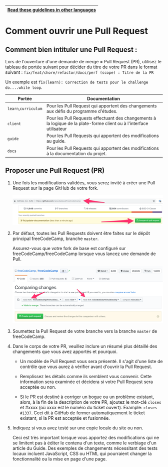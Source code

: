 <!-- do not translate this -->
| [Read these guidelines in other languages](/docs/i18n-languages) |
|-|
<!-- do not translate this -->

# Comment ouvrir une Pull Request

## Comment bien intituler une Pull Request :

Lors de l'ouverture d'une demande de merge = Pull Request (PR), utilisez le tableau de portée suivant pour décider du titre de votre PR dans le format suivant : `fix/feat/chore/refactor/docs/perf (scope) : Titre de la PR`

Un exemple est `fix(learn): Correction de tests pour le challenge do....while loop`.

| Portée | Documentation |
|---|---|
| `learn`,`curriculum` | Pour les Pull Request qui apportent des changements aux défis du programme d'études. |
| `client` | Pour les Pull Requests effectuant des changements à la logique de la plate-forme client ou à l'interface utilisateur |
| `guide` | Pour les Pull Requests qui apportent des modifications au guide. |
| `docs` | Pour les Pull Requests qui apportent des modifications à la documentation du projet. |

## Proposer une Pull Request (PR)

1. Une fois les modifications validées, vous serez invité à créer une Pull Request sur la page GitHub de votre fork.

    ![Image - Compare pull request prompt on GitHub](/docs/images/github/compare-pull-request-prompt.png)

2. Par défaut, toutes les Pull Requests doivent être faites sur le dépôt principal freeCodeCamp, branche `master`.

    Assurez-vous que votre fork de base est configuré sur freeCodeCamp/freeCodeCamp lorsque vous lancez une demande de Pull.

    ![Image - Comparing forks when making a pull request](/docs/images/github/comparing-forks-for-pull-request.png)

3. Soumettez la Pull Request de votre branche vers la branche `master` de freeCodeCamp.

4. Dans le corps de votre PR, veuillez inclure un résumé plus détaillé des changements que vous avez apportés et pourquoi.

    - Un modèle de Pull Request vous sera présenté. Il s'agit d'une liste de contrôle que vous aurez à vérifier avant d'ouvrir la Pull Request.

    - Remplissez les détails comme ils semblent vous convenir. Cette information sera examinée et décidera si votre Pull Request sera acceptée ou non.

    - Si le PR est destiné à corriger un bogue ou un problème existant, alors, à la fin de
      la description de votre PR, ajoutez le mot-clé `closes` et #xxxx (où xxxx est le numéro du ticket ouvert). Example: `closes #1337`. Ceci dit à GitHub de fermer automatiquement le ticket existant, si la PR est acceptée et fusionnée.

5. Indiquez si vous avez testé sur une copie locale du site ou non.

    Ceci est très important lorsque vous apportez des modifications qui ne se limitent pas à éditer le contenu d'un texte, comme le verbiage d'un article du Guide. Des exemples de changements nécessitant des tests locaux incluent JavaScript, CSS ou HTML qui pourraient changer la fonctionnalité ou la mise en page d'une page.
